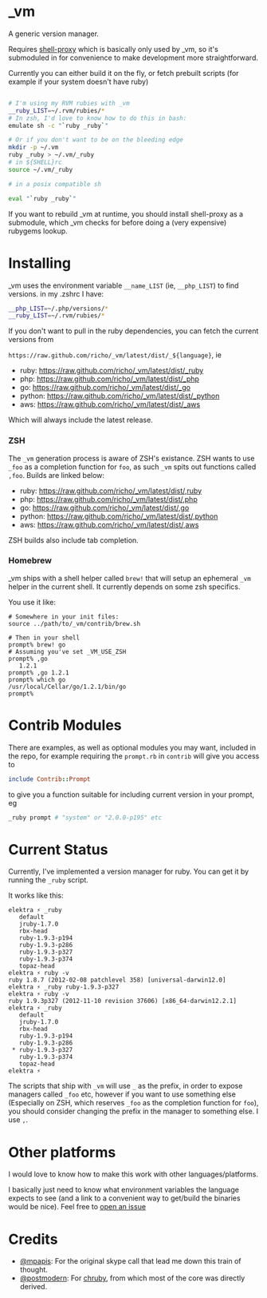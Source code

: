 _vm
===

A generic version manager.

Requires [shell-proxy][2] which is basically only used by _vm, so it's
submoduled in for convenience to make development more straightforward.

Currently you can either build it on the fly, or fetch prebuilt scripts (for
example if your system doesn't have ruby)

```bash

# I'm using my RVM rubies with _vm
__ruby_LIST=~/.rvm/rubies/*
# In zsh, I'd love to know how to do this in bash:
emulate sh -c "`ruby _ruby`"

# Or if you don't want to be on the bleeding edge
mkdir -p ~/.vm
ruby _ruby > ~/.vm/_ruby
# in ${SHELL}rc
source ~/.vm/_ruby

# in a posix compatible sh

eval "`ruby _ruby`"

```
If you want to rebuild _vm at runtime, you should install shell-proxy as a
submodule, which _vm checks for before doing a (very expensive) rubygems lookup.

# Installing

\_vm uses the environment variable `__name_LIST` (ie, `__php_LIST`) to find versions. in my .zshrc I have:

```bash
__php_LIST=~/.php/versions/*
__ruby_LIST=~/.rvm/rubies/*
```

If you don't want to pull in the ruby dependencies, you can fetch the current versions from

`https://raw.github.com/richo/_vm/latest/dist/_${language}`, ie

* ruby: https://raw.github.com/richo/_vm/latest/dist/_ruby
* php: https://raw.github.com/richo/_vm/latest/dist/_php
* go: https://raw.github.com/richo/_vm/latest/dist/_go
* python: https://raw.github.com/richo/_vm/latest/dist/_python
* aws: https://raw.github.com/richo/_vm/latest/dist/_aws

Which will always include the latest release.

### ZSH

The `_vm` generation process is aware of ZSH's existance. ZSH wants to use
`_foo` as a completion function for `foo`, as such `_vm` spits out functions
called `,foo`. Builds are linked below:

* ruby: https://raw.github.com/richo/_vm/latest/dist/,ruby
* php: https://raw.github.com/richo/_vm/latest/dist/,php
* go: https://raw.github.com/richo/_vm/latest/dist/,go
* python: https://raw.github.com/richo/_vm/latest/dist/,python
* aws: https://raw.github.com/richo/_vm/latest/dist/,aws

ZSH builds also include tab completion.

### Homebrew

\_vm ships with a shell helper called `brew!` that will setup an ephemeral
`_vm` helper in the current shell. It currently depends on some zsh specifics.

You use it like:

```
# Somewhere in your init files:
source ../path/to/_vm/contrib/brew.sh

# Then in your shell
prompt% brew! go
# Assuming you've set _VM_USE_ZSH
prompt% ,go
   1.2.1
prompt% ,go 1.2.1
prompt% which go
/usr/local/Cellar/go/1.2.1/bin/go
prompt%
```

# Contrib Modules

There are examples, as well as optional modules you may want, included in the
repo, for example requiring the `prompt.rb` in `contrib` will give you access
to

```ruby
include Contrib::Prompt
```

to give you a function suitable for including current version in your prompt, eg

```bash
_ruby prompt # "system" or "2.0.0-p195" etc
```

# Current Status

Currently, I've implemented a version manager for ruby. You can get it by
running the `_ruby` script.

It works like this:

```
elektra ⚡ _ruby
   default
   jruby-1.7.0
   rbx-head
   ruby-1.9.3-p194
   ruby-1.9.3-p286
   ruby-1.9.3-p327
   ruby-1.9.3-p374
   topaz-head
elektra ⚡ ruby -v
ruby 1.8.7 (2012-02-08 patchlevel 358) [universal-darwin12.0]
elektra ⚡ _ruby ruby-1.9.3-p327
elektra ⚡ ruby -v
ruby 1.9.3p327 (2012-11-10 revision 37606) [x86_64-darwin12.2.1]
elektra ⚡ _ruby
   default
   jruby-1.7.0
   rbx-head
   ruby-1.9.3-p194
   ruby-1.9.3-p286
 * ruby-1.9.3-p327
   ruby-1.9.3-p374
   topaz-head
elektra ⚡
```

The scripts that ship with `_vm` will use `_` as the prefix, in order to expose
managers called `_foo` etc, however if you want to use something else
(Especially on ZSH, which reserves `_foo` as the completion function for
`foo`), you should consider changing the prefix in the manager to something
else. I use `,`.

# Other platforms

I would love to know how to make this work with other languages/platforms.

I basically just need to know what environment variables the language expects
to see (and a link to a convenient way to get/build the binaries would be nice).
Feel free to [open an issue](https://github.com/richo/_vm/issues)

# Credits

* [@mpapis](https://twitter.com/mpapis): For the original skype call that lead me down this train of thought.
* [@postmodern](https://twitter.com/postmodern_mod3): For [chruby][1], from which most of the core was directly derived.


[1]: https://github.com/postmodern/chruby
[2]: https://github.com/richo/shell-proxy
